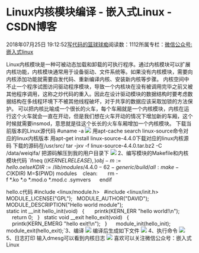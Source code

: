 
# Linux内核模块编译 - 嵌入式Linux - CSDN博客

2018年07月25日 19:12:52[写代码的篮球球痴](https://me.csdn.net/weiqifa0)阅读数：1112所属专栏：[微信公众号:嵌入式linux](https://blog.csdn.net/column/details/26885.html)



Linux内核模块是一种可被动态加载和卸载的可执行程序。通过内核模块可以扩展内核功能，内核模块通常用于设备驱动、文件系统等。如果没有内核模块，需要向内核添加功能就需要自发代码、重新编译内核、安装新内核等步骤。
内核空间中不止一个程序试图访问驱动程序模块，导致一个内核块在没有被调用完毕之前又被其他程序调用，这称之炒代码的重入。因此在设计驱动模块的数据结构时要考虑数据结构在多线程环境下不被其他线程破坏，对于共享的数据应该采取加锁的方法保护。
可以把内核比喻成一个很长的火车，每个车厢就是一个内核模块，内核在运行这个火车就会一直在开动，但是我们想在火车开动的情况下增加新的车厢，这个时候就需要insmod，意思就是往这个长长的火车车厢增加一个内核模块。
下载当前版本的Linux源代码
\#uname -a
![](https://img-blog.csdn.net/20180725190732944?watermark/2/text/aHR0cHM6Ly9ibG9nLmNzZG4ubmV0L3dlaXFpZmEw/font/5a6L5L2T/fontsize/400/fill/I0JBQkFCMA==/dissolve/70)
用apt-cache search linux-source命令对应的linux内核版本
用apt-get install linux-source-4.4.0下载对应的linux内核源码
下载的源码在/usr/src/
tar -jxv -f linux-source-4.4.0.tar.bz2 -C /data/weiqifa/
把源码解压到我的用户目录下
![](https://img-blog.csdn.net/20180725190733141?watermark/2/text/aHR0cHM6Ly9ibG9nLmNzZG4ubmV0L3dlaXFpZmEw/font/5a6L5L2T/fontsize/400/fill/I0JBQkFCMA==/dissolve/70)
2、编写模块的Makefile和内核模块代码
`ifneq ($(KERNELRELEASE),)  
  
obj-m :=hello.o  
  
else  
KDIR:= /lib/modules/4.4.0-62-generic/build/  
  
all:  
    make -C $(KDIR) M=$(PWD) modules   
clean:  
    rm -f *.ko *.o *.mod.o *.mod.c .symvers  
  
endif

hello.c代码
#include <linux/module.h>  
#include <linux/init.h>  
  
MODULE_LICENSE("GPL");  
MODULE_AUTHOR("DAVID");  
MODULE_DESCRIPTION("Hello world module");  
  
static int __init hello_init(void)  
{  
    printk(KERN_ERR "hello world!\n");  
    return 0;  
}  
static void __exit hello_exit(void)  
{  
    printk(KERN_EMERG "hello exit!\n");  
}  
  
module_init(hello_init);  
module_exit(hello_exit);`3、编译
![](https://img-blog.csdn.net/20180725190733127?watermark/2/text/aHR0cHM6Ly9ibG9nLmNzZG4ubmV0L3dlaXFpZmEw/font/5a6L5L2T/fontsize/400/fill/I0JBQkFCMA==/dissolve/70)
编译后生成如下文件
![](https://img-blog.csdn.net/20180725190733154?watermark/2/text/aHR0cHM6Ly9ibG9nLmNzZG4ubmV0L3dlaXFpZmEw/font/5a6L5L2T/fontsize/400/fill/I0JBQkFCMA==/dissolve/70)
4、执行命令
![](https://img-blog.csdn.net/20180725190733115?watermark/2/text/aHR0cHM6Ly9ibG9nLmNzZG4ubmV0L3dlaXFpZmEw/font/5a6L5L2T/fontsize/400/fill/I0JBQkFCMA==/dissolve/70)
5、日志打印
输入dmesg可以看到内核日志
![](https://img-blog.csdn.net/20180725190733311?watermark/2/text/aHR0cHM6Ly9ibG9nLmNzZG4ubmV0L3dlaXFpZmEw/font/5a6L5L2T/fontsize/400/fill/I0JBQkFCMA==/dissolve/70)
喜欢可以关注微信公众号：嵌入式Linux


